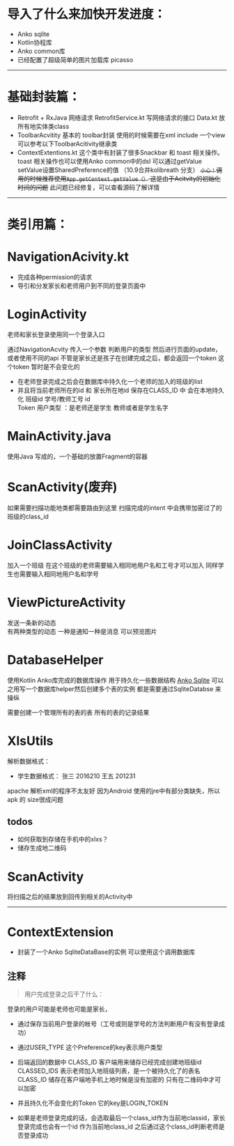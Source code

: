 # 导入了什么来加快开发进度：
- Anko sqlite
- Kotlin协程库
- Anko common库
- 已经配置了超级简单的图片加载库 picasso

***
# 基础封装篇：
- Retrofit + RxJava 网络请求 RetrofitService.kt 写网络请求的接口 Data.kt 放所有地实体类class
- ToolbarAcvitity 基本的 toolbar封装 使用的时候需要在xml include 一个view 可以参考以下ToolbarAcitivity继承类
- ContextExtentions.kt 这个类中有封装了很多Snackbar 和 toast 相关操作。toast 相关操作也可以使用Anko common中的dsl
可以通过getValue setValue设置SharedPreference的值 
（10.9合并kolibreath 分支）
~~``小心！``调用的时候推荐使用``App.getContext.getValue（）`` 这是由于Acitvity的初始化时间的问题~~
此问题已经修复，可以查看源码了解详情

*** 
# 类引用篇：

# NavigationAcivity.kt
- 完成各种permission的请求
- 导引和分发家长和老师用户到不同的登录页面中

# LoginActivity 
老师和家长登录使用同一个登录入口 

通过NavigationAcvity 传入一个参数 判断用户的类型 然后进行页面的update， 或者使用不同的api
不管是家长还是孩子在创建完成之后，都会返回一个token 这个token 暂时是不会变化的

- 在老师登录完成之后会在数据库中持久化一个老师的加入的班级的list
- 并且将当前老师所在的id 和 家长所在地id 保存在CLASS_ID	中
会在本地持久化 
班级id 
学号/教师工号 id  
Token 
用户类型 ：是老师还是学生
教师或者是学生名字

# MainActivity.java
使用Java 写成的，一个基础的放置Fragment的容器
 # ScanActivity(废弃)
 如果需要扫描功能地类都需要路由到这里
 扫描完成的intent 中会携带加密过了的班级的class_id

# JoinClassActivity
加入一个班级
在这个班级的老师需要输入相同地用户名和工号才可以加入
同样学生也需要输入相同地用户名和学号

# ViewPictureActivity
发送一条新的动态    
有两种类型的动态 一种是通知一种是消息
可以预览图片

# DatabaseHelper 
使用Kotlin Anko库完成的数据库操作 用于持久化一些数据结构
[Anko Sqlite](https://github.com/Kotlin/anko/wiki/Anko-SQLite#accessing-database)
可以之用写一个数据库helper然后创建多个表的实例
都是需要通过SqliteDatabse 来操纵

需要创建一个管理所有的表的表
所有的表的记录结果

# XlsUtils
解析数据格式：
- 学生数据格式：
张三 2016210
王五 201231

apache 解析xml的程序不太友好 因为Android 使用的jre中有部分类缺失，所以apk 的 size很成问题


## todos
- 如何获取到存储在手机中的xlxs？
- 储存生成地二维码



# ScanActivity
将扫描之后的结果放到回传到相关的Activity中
***
# ContextExtension
- 封装了一个Anko SqliteDataBase的实例 可以使用这个调用数据库


## 注释

> 用户完成登录之后干了什么：

登录的用户可能是老师也可能是家长，

- 通过保存当前用户登录的帐号（工号或则是学号的方法判断用户有没有登录成功）
- 通过USER_TYPE 这个Preference的key表示用户类型
- 后端返回的数据中 CLASS_ID 客户端用来储存已经完成创建地班级id  CLASSED_IDS 表示老师加入地班级列表，是一个被持久化了的表名
CLASS_ID   储存在客户端地手机上地时候是没有加密的 只有在二维码中才可以加密
- 并且持久化不会变化的Token 它的key是LOGIN_TOKEN    

- 如果是老师登录完成的话，会选取最后一个class_id作为当前地classid，家长登录完成也会有一个id 作为当前地class_id
之后通过这个class_id判断老师是否登录成功